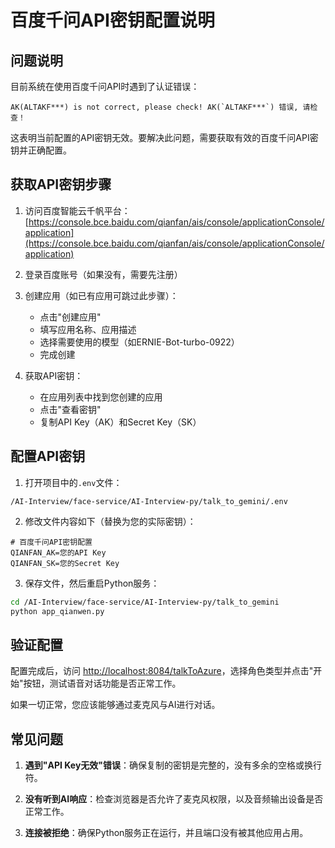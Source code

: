 # 百度千问API密钥配置说明

## 问题说明

目前系统在使用百度千问API时遇到了认证错误：
```
AK(ALTAKF***) is not correct, please check! AK(`ALTAKF***`) 错误, 请检查！
```

这表明当前配置的API密钥无效。要解决此问题，需要获取有效的百度千问API密钥并正确配置。

## 获取API密钥步骤

1. 访问百度智能云千帆平台：[https://console.bce.baidu.com/qianfan/ais/console/applicationConsole/application](https://console.bce.baidu.com/qianfan/ais/console/applicationConsole/application)

2. 登录百度账号（如果没有，需要先注册）

3. 创建应用（如已有应用可跳过此步骤）：
   - 点击"创建应用"
   - 填写应用名称、应用描述
   - 选择需要使用的模型（如ERNIE-Bot-turbo-0922）
   - 完成创建

4. 获取API密钥：
   - 在应用列表中找到您创建的应用
   - 点击"查看密钥"
   - 复制API Key（AK）和Secret Key（SK）

## 配置API密钥

1. 打开项目中的`.env`文件：
```
/AI-Interview/face-service/AI-Interview-py/talk_to_gemini/.env
```

2. 修改文件内容如下（替换为您的实际密钥）：
```
# 百度千问API密钥配置
QIANFAN_AK=您的API Key
QIANFAN_SK=您的Secret Key
```

3. 保存文件，然后重启Python服务：
```bash
cd /AI-Interview/face-service/AI-Interview-py/talk_to_gemini
python app_qianwen.py
```

## 验证配置

配置完成后，访问 [http://localhost:8084/talkToAzure](http://localhost:8084/talkToAzure)，选择角色类型并点击"开始"按钮，测试语音对话功能是否正常工作。

如果一切正常，您应该能够通过麦克风与AI进行对话。

## 常见问题

1. **遇到"API Key无效"错误**：确保复制的密钥是完整的，没有多余的空格或换行符。

2. **没有听到AI响应**：检查浏览器是否允许了麦克风权限，以及音频输出设备是否正常工作。

3. **连接被拒绝**：确保Python服务正在运行，并且端口没有被其他应用占用。 